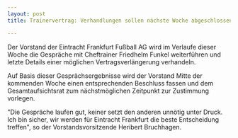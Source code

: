 ```yaml
---
layout: post
title: Trainervertrag: Verhandlungen sollen nächste Woche abgeschlossen werden

---
```


Der Vorstand der Eintracht Frankfurt Fußball AG wird im Verlaufe dieser Woche die Gespräche mit Cheftrainer Friedhelm Funkel weiterführen und letzte Details einer möglichen Vertragsverlängerung verhandeln.

Auf Basis dieser Gesprächsergebnisse wird der Vorstand Mitte der kommenden Woche einen entsprechenden Beschluss fassen und dem Gesamtaufsichtsrat zum nächstmöglichen Zeitpunkt zur Zustimmung vorlegen.  
  
"Die Gespräche laufen gut, keiner setzt den anderen unnötig unter Druck. Ich bin sicher, wir werden für Eintracht Frankfurt die beste Entscheidung treffen", so der Vorstandsvorsitzende Heribert Bruchhagen.

